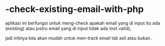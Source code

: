 # -check-existing-email-with-php

aplikasi ini berfungsi untuk meng-check apakah email yang di input itu ada (existing) atau justru email yang di input tidak ada (not valid),

jadi intinya kita akan mudah untuk men-track email tsb asli atau bukan.
